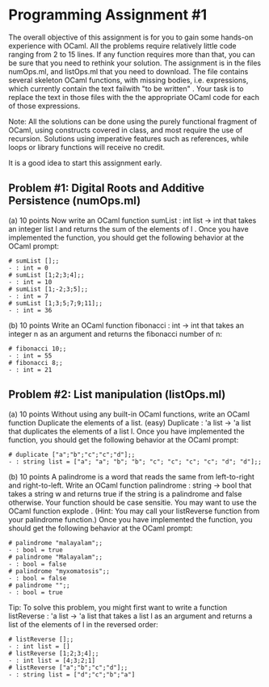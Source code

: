 # Programming Assignment #1


The overall objective of this assignment is for you to gain some hands-on experience with OCaml. All the problems require relatively little code ranging from 2 to 15 lines. If any function requires more than that, you can be sure that you need to rethink your solution. The assignment is in the files numOps.ml, and listOps.ml that you need to download. The file contains several skeleton OCaml functions, with missing bodies, i.e. expressions, which currently contain the text failwith "to be written" . Your task is to replace the text in those files with the the appropriate OCaml code for each of those expressions.

Note: All the solutions can be done using the purely functional fragment of OCaml, using constructs covered in class, and most require the use of recursion. Solutions using imperative features such as references, while loops or library functions will receive no credit.

It is a good idea to start this assignment early.

## Problem #1: Digital Roots and Additive Persistence (numOps.ml)
(a) 10 points
Now write an OCaml function sumList : int list -> int that takes an integer list l and returns the sum of the elements of l . Once you have implemented the function, you should get the following behavior at the OCaml prompt:
```
# sumList [];;
- : int = 0
# sumList [1;2;3;4];;
- : int = 10
# sumList [1;-2;3;5];;
- : int = 7
# sumList [1;3;5;7;9;11];;
- : int = 36
```
(b) 10 points
Write an OCaml function fibonacci : int -> int that takes an integer n as an argument and returns the fibonacci number of n:
```
# fibonacci 10;;
- : int = 55
# fibonacci 8;;
- : int = 21
```

## Problem #2: List manipulation (listOps.ml)
(a) 10 points
Without using any built-in OCaml functions, write an OCaml function Duplicate the elements of a list. (easy)
Duplicate : 'a list -> 'a list that duplicates the elements of a list l. Once you have implemented the function, you should get the following behavior at the OCaml prompt:
```
# duplicate ["a";"b";"c";"c";"d"];;
- : string list = ["a"; "a"; "b"; "b"; "c"; "c"; "c"; "c"; "d"; "d"];;
```


(b) 10 points
A palindrome is a word that reads the same from left-to-right and right-to-left. Write an OCaml function palindrome : string -> bool that takes a string w and returns true if the string is a palindrome and false otherwise. Your function should be case sensitie. You may want to use the OCaml function explode . (Hint: You may call your listReverse function from your palindrome function.) Once you have implemented the function, you should get the following behavior at the OCaml prompt:
```
# palindrome "malayalam";;
- : bool = true
# palindrome "Malayalam";;
- : bool = false
# palindrome "myxomatosis";;
- : bool = false
# palindrome "";;
- : bool = true
```

Tip: To solve this problem, you might first want to write a function listReverse : 'a list -> 'a list that takes a list l as an argument and returns a list of the elements of l in the reversed order:
```
# listReverse [];;
- : int list = []
# listReverse [1;2;3;4];;
- : int list = [4;3;2;1]
# listReverse ["a";"b";"c";"d"];;
- : string list = ["d";"c";"b";"a"]
```

